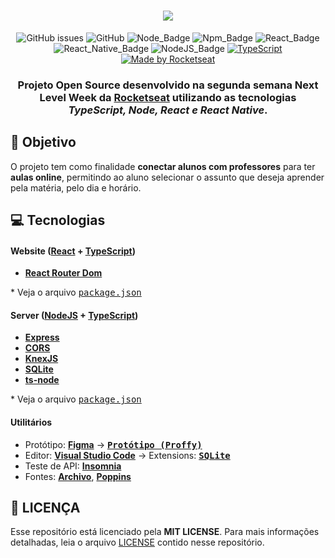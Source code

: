 <h1 align=center>
<img src="https://user-images.githubusercontent.com/54639269/89223832-dd796380-d5ad-11ea-9a39-fc852538ca13.png" />
</h1>

<div align="center">

![GitHub issues][github_issues_badge] ![GitHub][repository_license_badge] ![Node_Badge][node_version_badge] ![Npm_Badge][npm_version_badge] ![React_Badge][web_react_badge] ![React_Native_Badge][mobile_react-native_badge] ![NodeJS_Badge][server_nodejs_badge] [![TypeScript](https://badges.frapsoft.com/typescript/code/typescript.png?v=101)](https://github.com/ellerbrock/typescript-badges/)
  <a href="https://rocketseat.com.br">
    <img alt="Made by Rocketseat" src="https://img.shields.io/badge/made%20by-Rocketseat-%237519C1">
  </a>

</div>

<h3 align="center">

Projeto **Open Source** desenvolvido na segunda semana **Next Level Week** da **[Rocketseat][rocketseat_site]** utilizando as tecnologias ***TypeScript, Node, React e React Native***.

</h3>

## **:rocket: Objetivo**

O projeto tem como finalidade **conectar alunos com professores** para ter **aulas online**, permitindo ao aluno selecionar o assunto que deseja aprender pela matéria, pelo dia e horário.


## **:computer: Tecnologias**


#### **Website** ([React][react] + [TypeScript][typescript])

  - **[React Router Dom][react_router_dom]**

  \* Veja o arquivo <kbd>[package.json](./web/package.json)</kbd>

#### **Server** ([NodeJS][node] + [TypeScript][typescript])

  - **[Express][express]**
  - **[CORS][cors]**
  - **[KnexJS][knex]**
  - **[SQLite][sqlite3]**
  - **[ts-node][tsnode]**

  \* Veja o arquivo <kbd>[package.json](./server/package.json)</kbd>

#### **Utilitários**

- Protótipo: **[Figma](https://www.figma.com/)** &rarr; **<kbd>[Protótipo (Proffy)](https://www.figma.com/file/GHGS126t7WYjnPZdRKChJF/Proffy)</kbd>**
- Editor: **[Visual Studio Code][vscode]** &rarr; Extensions: **<kbd>[SQLite][vscode_sqlite_extension]</kbd>**
- Teste de API: **[Insomnia][insomnia]**
- Fontes: **[Archivo][font_archivo]**, **[Poppins][font_poppins]**

[font_poppins]: https://fonts.google.com/specimen/Poppins

[font_archivo]: https://fonts.google.com/specimen/Archivo

## **:page_with_curl: LICENÇA**

Esse repositório está licenciado pela **MIT LICENSE**. Para mais informações detalhadas, leia o arquivo [LICENSE](./LICENSE) contido nesse repositório. 



<!-- Website Links -->

[rocketseat_site]: https://rocketseat.com.br/

<!-- Badges -->

[github_issues_badge]: https://img.shields.io/github/issues/FlavioMattos/nlw-02

[repository_license_badge]: https://img.shields.io/github/license/FlavioMattos/nlw-02

[node_version_badge]: https://img.shields.io/badge/node-13.13.0-green

[npm_version_badge]: https://img.shields.io/badge/npm-6.14.4-red

[web_react_badge]: https://img.shields.io/badge/web-react-blue

[mobile_react-native_badge]: https://img.shields.io/badge/mobile-react%20native-blueviolet

[server_nodejs_badge]: https://img.shields.io/badge/server-nodejs-important

<!-- Techs -->

[react]: https://reactjs.org/

[typescript]: https://www.typescriptlang.org/

[node]: https://nodejs.org/en/

[vscode]: https://code.visualstudio.com/

[react_native]: http://www.reactnative.com/

[vscode_sqlite_extension]: https://marketplace.visualstudio.com/items?itemName=alexcvzz.vscode-sqlite

[express]: https://expressjs.com/

[cors]: https://expressjs.com/en/resources/middleware/cors.html

[knex]: http://knexjs.org/

[sqlite3]: https://github.com/mapbox/node-sqlite3

[tsnode]: https://github.com/TypeStrong/ts-node

[insomnia]: https://insomnia.rest/

[react_router_dom]: https://github.com/ReactTraining/react-router/tree/master/packages/react-router-dom
